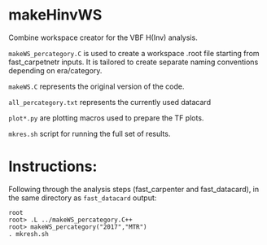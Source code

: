 # makeHinvWS
Combine workspace creator for the VBF H(Inv) analysis.

```makeWS_percategory.C``` is used to create a workspace .root file starting from fast_carpetnetr inputs. It is tailored to create separate naming conventions depending on era/category.

```makeWS.C``` represents the original version of the code.

```all_percategory.txt``` represents the currently used datacard

```plot*.py``` are plotting macros used to prepare the TF plots.

```mkres.sh``` script for running the full set of results.

# Instructions:

Following through the analysis steps (fast_carpenter and fast_datacard), in the same directory as ```fast_datacard``` output:

```
root
root> .L ../makeWS_percategory.C++
root> makeWS_percategory("2017","MTR")
. mkresh.sh
```



